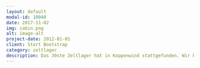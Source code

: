 ```yaml
---
layout: default
modal-id: 10040
date: 2017-11-02
img: cabin.png
alt: image-alt
project-date: 2012-01-01
client: Start Bootstrap
category: zeltlager
description: Das 39ste Zeltlager hat in Koppenwind stattgefunden. Wir hatten viel Spaß und hatten das Thema "Asterix und Obelix".
---
```


